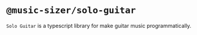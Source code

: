 # `@music-sizer/solo-guitar`

`Solo Guitar` is a typescript library for make guitar music programmatically.
